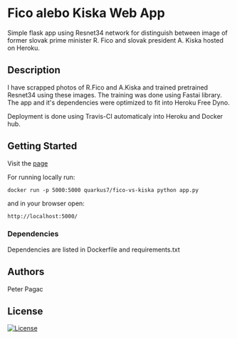 # Fico alebo Kiska Web App

Simple flask app using Resnet34 network for distinguish between image of former slovak prime minister R. Fico and slovak president A. Kiska hosted on Heroku.

## Description

I have scrapped photos of R.Fico and A.Kiska and trained pretrained Resnet34 using these images. The training was done using Fastai library. The app and it's dependencies were optimized to fit into Heroku Free Dyno.

Deployment is done using Travis-CI automaticaly into Heroku and Docker hub.

## Getting Started

Visit the [page](https://fico-alebo-kiska.herokuapp.com/)

For running locally run:
```
docker run -p 5000:5000 quarkus7/fico-vs-kiska python app.py
```
and in your browser open:
```
http://localhost:5000/
```

### Dependencies

Dependencies are listed in Dockerfile and requirements.txt

## Authors

Peter Pagac

## License

[![License](https://img.shields.io/badge/License-Apache%202.0-blue.svg)](https://opensource.org/licenses/Apache-2.0)
